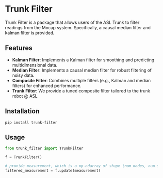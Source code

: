 # Trunk Filter

Trunk Filter is a package that allows users of the ASL Trunk to filter readings from the Mocap system. Specifically, a causal median filter and kalman filter is provided.

## Features

- **Kalman Filter**: Implements a Kalman filter for smoothing and predicting multidimensional data.
- **Median Filter**: Implements a causal median filter for robust filtering of noisy data.
- **Composite Filter**: Combines multiple filters (e.g., Kalman and median filters) for enhanced performance.
- **Trunk Filter**: We provide a tuned composite filter tailored to the trunk robot @ ASL
## Installation

```
pip install trunk-filter
```

## Usage

```python
from trunk_filter import TrunkFilter

f = TrunkFilter()

# provide measurement, which is a np.ndarray of shape (num_nodes, num_states_per_node), e.g. (3,3) for the ASL Trunk
filtered_measurement = f.update(measurement)

```
